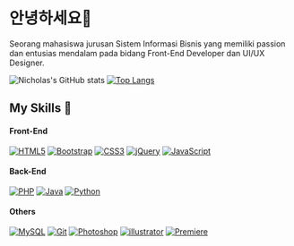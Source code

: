 # 안녕하세요👋  

Seorang mahasiswa jurusan Sistem Informasi Bisnis yang memiliki passion dan entusias mendalam pada bidang Front-End Developer dan UI/UX Designer.

![Nicholas's GitHub stats](https://github-readme-stats.vercel.app/api?username=Konicho46&show_icons=true&theme=tokyonight)
[![Top Langs](https://github-readme-stats.vercel.app/api/top-langs/?username=Konicho46&layout=compact)](https://github.com/Konicho46/)

## My Skills 👾

#### Front-End
[![HTML5](https://img.shields.io/badge/HTML5-E34F26?style=flat-square&logo=html5&logoColor=white)](https://id.wikipedia.org/wiki/HTML5)
[![Bootstrap](https://img.shields.io/badge/Bootstrap-563D7C?style=flat-square&logo=bootstrap&logoColor=white)](https://getbootstrap.com/)
[![CSS3](https://img.shields.io/badge/CSS3-1572B6?style=flat-square&logo=css3&logoColor=white)](https://id.wikipedia.org/wiki/CSS_3)
[![jQuery](https://img.shields.io/badge/jQuery-0769AD?style=flat-square&logo=jquery&logoColor=white)](https://jquery.com/)
[![JavaScript](https://img.shields.io/badge/JavaScript-F7DF1E?style=flat-square&logo=javascript&logoColor=black)](https://www.javascript.com/)

#### Back-End
[![PHP](https://img.shields.io/badge/PHP-777BB4?style=flat-square&logo=php&logoColor=white)](https://www.php.net/)
[![Java](https://img.shields.io/badge/Java-ED8B00?style=flat-square&logo=java&logoColor=white)](https://www.java.com/en/)
[![Python](https://img.shields.io/badge/Python-3776AB?style=flat-square&logo=python&logoColor=white)](https://www.python.org/)

#### Others
[![MySQL](https://img.shields.io/badge/MySQL-00758F?style=flat-square&logo=mysql&logoColor=white)](https://www.mysql.com/)
[![Git](https://img.shields.io/badge/Git-%23f34f29?style=flat-square&logoColor=%23FFF&logo=git)](https://git-scm.com/)
[![Photoshop](https://aleen42.github.io/badges/src/photoshop.svg)](https://www.adobe.com/products/photoshop.html)
[![illustrator](https://aleen42.github.io/badges/src/illustrator.svg)](https://www.adobe.com/products/illustrator.html)
[![Premiere](https://aleen42.github.io/badges/src/premiere.svg)](https://www.adobe.com/products/premiere.html)
